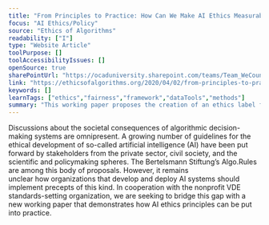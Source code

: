 ```yaml
---
title: "From Principles to Practice: How Can We Make AI Ethics Measurable?"
focus: "AI Ethics/Policy"
source: "Ethics of Algorithms"
readability: ["I"]
type: "Website Article"
toolPurpose: []
toolAccessibilityIssues: []
openSource: true
sharePointUrl: "https://ocaduniversity.sharepoint.com/teams/Team_WeCount/Shared%20Documents/Resources%20and%20Tools/Literature%20(curated)/from%20principles%20to%20practise.pdf"
link: "https://ethicsofalgorithms.org/2020/04/02/from-principles-to-practice-how-can-we-make-ai-ethics-measurable/"
keywords: []
learnTags: ["ethics","fairness","framework","dataTools","methods"]
summary: "This working paper proposes the creation of an ethics label for AI systems that could be used by AI developers to communicate the quality of their products according to six key values: transparency, accountability, privacy, justice, reliability and environmental sustainability.  "
---
```

Discussions about the societal consequences of algorithmic decision-making systems are omnipresent. A growing number of guidelines for the ethical development of so-called artificial intelligence (AI) have been put forward by stakeholders from the private sector, civil society, and the scientific and policymaking spheres. The Bertelsmann Stiftung’s Algo.Rules are among this body of proposals. However, it remains unclear how organizations that develop and deploy AI systems should implement precepts of this kind. In cooperation with the nonprofit VDE standards-setting organization, we are seeking to bridge this gap with a new working paper that demonstrates how AI ethics principles can be put into practice.
